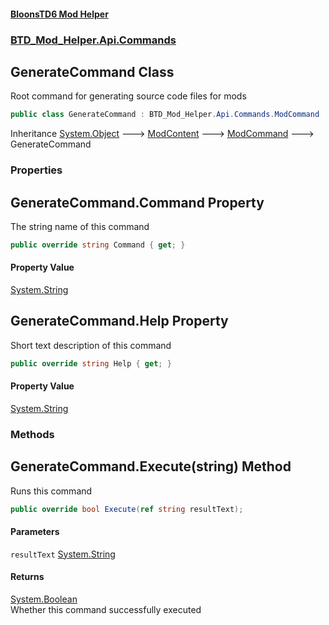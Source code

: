 #### [BloonsTD6 Mod Helper](README.md 'README')
### [BTD_Mod_Helper.Api.Commands](README.md#BTD_Mod_Helper.Api.Commands 'BTD_Mod_Helper.Api.Commands')

## GenerateCommand Class

Root command for generating source code files for mods

```csharp
public class GenerateCommand : BTD_Mod_Helper.Api.Commands.ModCommand
```

Inheritance [System.Object](https://docs.microsoft.com/en-us/dotnet/api/System.Object 'System.Object') &#129106; [ModContent](BTD_Mod_Helper.Api.ModContent.md 'BTD_Mod_Helper.Api.ModContent') &#129106; [ModCommand](BTD_Mod_Helper.Api.Commands.ModCommand.md 'BTD_Mod_Helper.Api.Commands.ModCommand') &#129106; GenerateCommand
### Properties

<a name='BTD_Mod_Helper.Api.Commands.GenerateCommand.Command'></a>

## GenerateCommand.Command Property

The string name of this command

```csharp
public override string Command { get; }
```

#### Property Value
[System.String](https://docs.microsoft.com/en-us/dotnet/api/System.String 'System.String')

<a name='BTD_Mod_Helper.Api.Commands.GenerateCommand.Help'></a>

## GenerateCommand.Help Property

Short text description of this command

```csharp
public override string Help { get; }
```

#### Property Value
[System.String](https://docs.microsoft.com/en-us/dotnet/api/System.String 'System.String')
### Methods

<a name='BTD_Mod_Helper.Api.Commands.GenerateCommand.Execute(string)'></a>

## GenerateCommand.Execute(string) Method

Runs this command

```csharp
public override bool Execute(ref string resultText);
```
#### Parameters

<a name='BTD_Mod_Helper.Api.Commands.GenerateCommand.Execute(string).resultText'></a>

`resultText` [System.String](https://docs.microsoft.com/en-us/dotnet/api/System.String 'System.String')

#### Returns
[System.Boolean](https://docs.microsoft.com/en-us/dotnet/api/System.Boolean 'System.Boolean')  
Whether this command successfully executed